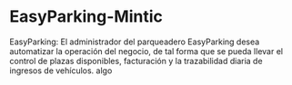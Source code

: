 # EasyParking-Mintic
EasyParking: El administrador del parqueadero EasyParking desea automatizar la operación del negocio, de tal forma que se pueda llevar el control de plazas disponibles, facturación  y la trazabilidad diaria de ingresos de vehículos. 
algo